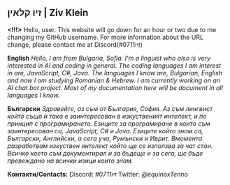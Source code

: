 ## זיו קלאין | Ziv Klein

**<!!!>**
Hello, user. This website will go down for an hour or two due to me changing my GitHub username. For more information about the URL change, please contact me at Discord(זיו#0711)

**English**
*Hello, I am from Bulgaria, Sofia. I'm a linguist who also is very interested in AI and coding in general. The coding languages I am interest in are, JavaScript, C#, Java. The languages I know are, Bulgarian, English and now I am studying Romanian & Hebrew. I am currently working on an AI chat bot project. Most of my documentation here will be document in all languages I know.*

**Български**
*Здравейте, аз съм от България, София. Аз съм лингвист който също ѝ така е заинтересован в изкуственият интелект, и по принцип с програмирането. Езиците за програмиране в които съм заинтересован са, JavaScript, C# и Java. Езиците който знам са, Български, Английски, а сега уча, Румънски и Иврит. Вмомента разработвам изкуствен интелект който ще се използва за чат стаи. Всичко което съм документирал и за бъдеще и за сега, ще бъде превеждано на всички изици които знам.*


**Контакти/Contacts:**
Discord: *זיו#0711*
Twitter: *@equinoxTenno*
